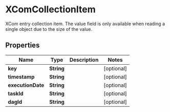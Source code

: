

# XComCollectionItem

XCom entry collection item.  The value field is only available when reading a single object due to the size of the value. 

## Properties

Name | Type | Description | Notes
------------ | ------------- | ------------- | -------------
**key** | **String** |  |  [optional]
**timestamp** | **String** |  |  [optional]
**executionDate** | **String** |  |  [optional]
**taskId** | **String** |  |  [optional]
**dagId** | **String** |  |  [optional]



